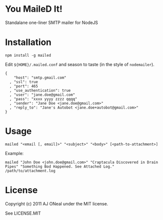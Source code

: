 You MaileD It!
===

Standalane one-liner SMTP mailer for NodeJS

Installation
===

    npm install -g mailed

Edit `${HOME}/.mailed.conf` and season to taste (in the style of `nodemailer`).

    {
        "host": "smtp.gmail.com"
      , "ssl": true
      , "port": 465
      , "use_authentication": true
      , "user": "jane.doe@gmail.com"
      , "pass": "xxxx yyyy zzzz qqqq"
      , "sender": "Jane Doe <jane.doe@gmail.com>"
      , "reply_to": "Jane's Autobot <jane.doe+autobot@gmail.com>"
    }

Usage
===

    mailed "<email [, email]>" "<subject>" "<body>" [<path-to-attachment>]

Example:

    mailed "John Doe <john.doe@gmail.com>" "Craptacula Discovered in Drain Pipes" "Something Bod Happened. See Attached Log." /path/to/attachment.log

License
===

Copyright (c) 2011 AJ ONeal under the MIT license.

See LICENSE.MIT
